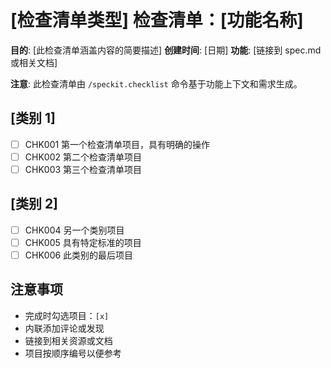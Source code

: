 # [检查清单类型] 检查清单：[功能名称]

**目的**: [此检查清单涵盖内容的简要描述]
**创建时间**: [日期]
**功能**: [链接到 spec.md 或相关文档]

**注意**: 此检查清单由 `/speckit.checklist` 命令基于功能上下文和需求生成。

<!-- 
  ============================================================================
  重要：下面的检查清单项目是仅供说明的示例项目。
  
  /speckit.checklist 命令必须基于以下内容用实际项目替换这些：
  - 用户的具体检查清单请求
  - 来自 spec.md 的功能需求
  - 来自 plan.md 的技术上下文
  - 来自 tasks.md 的实施细节
  
  不要在生成的检查清单文件中保留这些示例项目。
  ============================================================================
-->

## [类别 1]

- [ ] CHK001 第一个检查清单项目，具有明确的操作
- [ ] CHK002 第二个检查清单项目
- [ ] CHK003 第三个检查清单项目

## [类别 2]

- [ ] CHK004 另一个类别项目
- [ ] CHK005 具有特定标准的项目
- [ ] CHK006 此类别的最后项目

## 注意事项

- 完成时勾选项目：`[x]`
- 内联添加评论或发现
- 链接到相关资源或文档
- 项目按顺序编号以便参考